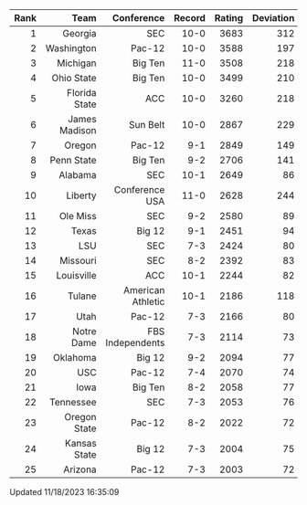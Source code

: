 | Rank  | Team                 | Conference           | Record   | Rating | Deviation |
| ---:  | ---:                 | ---:                 | ---:     | ---:   | ---:      |
| 1     | Georgia              | SEC                  | 10-0     | 3683   | 312       |
| 2     | Washington           | Pac-12               | 10-0     | 3588   | 197       |
| 3     | Michigan             | Big Ten              | 11-0     | 3508   | 218       |
| 4     | Ohio State           | Big Ten              | 10-0     | 3499   | 210       |
| 5     | Florida State        | ACC                  | 10-0     | 3260   | 218       |
| 6     | James Madison        | Sun Belt             | 10-0     | 2867   | 229       |
| 7     | Oregon               | Pac-12               | 9-1      | 2849   | 149       |
| 8     | Penn State           | Big Ten              | 9-2      | 2706   | 141       |
| 9     | Alabama              | SEC                  | 10-1     | 2649   | 86        |
| 10    | Liberty              | Conference USA       | 11-0     | 2628   | 244       |
| 11    | Ole Miss             | SEC                  | 9-2      | 2580   | 89        |
| 12    | Texas                | Big 12               | 9-1      | 2451   | 94        |
| 13    | LSU                  | SEC                  | 7-3      | 2424   | 80        |
| 14    | Missouri             | SEC                  | 8-2      | 2392   | 83        |
| 15    | Louisville           | ACC                  | 10-1     | 2244   | 82        |
| 16    | Tulane               | American Athletic    | 10-1     | 2186   | 118       |
| 17    | Utah                 | Pac-12               | 7-3      | 2166   | 80        |
| 18    | Notre Dame           | FBS Independents     | 7-3      | 2114   | 73        |
| 19    | Oklahoma             | Big 12               | 9-2      | 2094   | 77        |
| 20    | USC                  | Pac-12               | 7-4      | 2070   | 74        |
| 21    | Iowa                 | Big Ten              | 8-2      | 2058   | 77        |
| 22    | Tennessee            | SEC                  | 7-3      | 2053   | 76        |
| 23    | Oregon State         | Pac-12               | 8-2      | 2022   | 72        |
| 24    | Kansas State         | Big 12               | 7-3      | 2004   | 75        |
| 25    | Arizona              | Pac-12               | 7-3      | 2003   | 72        |

Updated 11/18/2023 16:35:09
